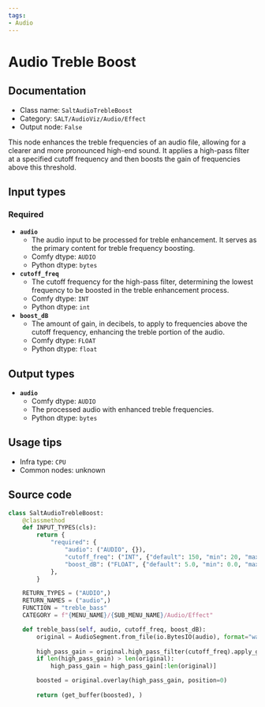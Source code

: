 ```yaml
---
tags:
- Audio
---
```


# Audio Treble Boost
## Documentation
- Class name: `SaltAudioTrebleBoost`
- Category: `SALT/AudioViz/Audio/Effect`
- Output node: `False`

This node enhances the treble frequencies of an audio file, allowing for a clearer and more pronounced high-end sound. It applies a high-pass filter at a specified cutoff frequency and then boosts the gain of frequencies above this threshold.
## Input types
### Required
- **`audio`**
    - The audio input to be processed for treble enhancement. It serves as the primary content for treble frequency boosting.
    - Comfy dtype: `AUDIO`
    - Python dtype: `bytes`
- **`cutoff_freq`**
    - The cutoff frequency for the high-pass filter, determining the lowest frequency to be boosted in the treble enhancement process.
    - Comfy dtype: `INT`
    - Python dtype: `int`
- **`boost_dB`**
    - The amount of gain, in decibels, to apply to frequencies above the cutoff frequency, enhancing the treble portion of the audio.
    - Comfy dtype: `FLOAT`
    - Python dtype: `float`
## Output types
- **`audio`**
    - Comfy dtype: `AUDIO`
    - The processed audio with enhanced treble frequencies.
    - Python dtype: `bytes`
## Usage tips
- Infra type: `CPU`
- Common nodes: unknown


## Source code
```python
class SaltAudioTrebleBoost:
    @classmethod
    def INPUT_TYPES(cls):
        return {
            "required": {
                "audio": ("AUDIO", {}),
                "cutoff_freq": ("INT", {"default": 150, "min": 20, "max": 300, "step": 1}),
                "boost_dB": ("FLOAT", {"default": 5.0, "min": 0.0, "max": 24.0, "step": 0.1}),
            },
        }

    RETURN_TYPES = ("AUDIO",)
    RETURN_NAMES = ("audio",)
    FUNCTION = "treble_bass"
    CATEGORY = f"{MENU_NAME}/{SUB_MENU_NAME}/Audio/Effect"

    def treble_bass(self, audio, cutoff_freq, boost_dB):
        original = AudioSegment.from_file(io.BytesIO(audio), format="wav")
        
        high_pass_gain = original.high_pass_filter(cutoff_freq).apply_gain(boost_dB)
        if len(high_pass_gain) > len(original):
            high_pass_gain = high_pass_gain[:len(original)]

        boosted = original.overlay(high_pass_gain, position=0)
        
        return (get_buffer(boosted), )

```
